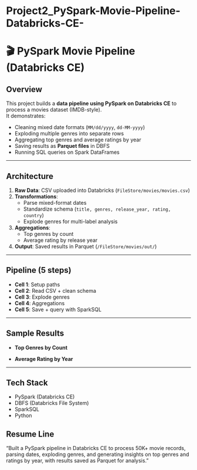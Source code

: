 # Project2_PySpark-Movie-Pipeline-Databricks-CE-

# 🎬 PySpark Movie Pipeline (Databricks CE)

## Overview
This project builds a **data pipeline using PySpark on Databricks CE** to process a movies dataset (IMDB-style).  
It demonstrates:
- Cleaning mixed date formats (`MM/dd/yyyy`, `dd-MM-yyyy`)
- Exploding multiple genres into separate rows
- Aggregating top genres and average ratings by year
- Saving results as **Parquet files** in DBFS
- Running SQL queries on Spark DataFrames

---

## Architecture
1. **Raw Data**: CSV uploaded into Databricks (`FileStore/movies/movies.csv`)
2. **Transformations**:
   - Parse mixed-format dates
   - Standardize schema (`title, genres, release_year, rating, country`)
   - Explode genres for multi-label analysis
3. **Aggregations**:
   - Top genres by count
   - Average rating by release year
4. **Output**: Saved results in Parquet (`/FileStore/movies/out/`)

---

## Pipeline (5 steps)

- **Cell 1**: Setup paths  
- **Cell 2**: Read CSV + clean schema  
- **Cell 3**: Explode genres  
- **Cell 4**: Aggregations  
- **Cell 5**: Save + query with SparkSQL  

---

## Sample Results
- **Top Genres by Count**  

- **Average Rating by Year**  

---

## Tech Stack
- PySpark (Databricks CE)  
- DBFS (Databricks File System)  
- SparkSQL  
- Python  

## Resume Line
“Built a PySpark pipeline in Databricks CE to process 50K+ movie records, parsing dates, exploding genres, and generating insights on top genres and ratings by year, with results saved as Parquet for analysis.”  
